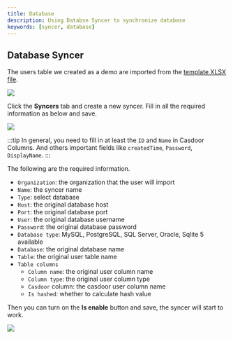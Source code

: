 ```yaml
---
title: Database
description: Using Databse Syncer to synchronize database
keywords: [syncer, database]
---
```


## Database Syncer

The users table we created as a demo are imported from the [template XLSX file](https://github.com/casdoor/casdoor/blob/master/xlsx/user_test.xlsx). 

![](/img/syncer_database_table.png)

Click the **Syncers** tab and create a new syncer. Fill in all the required information as below and save.

![](/img/syncer_database_edit.png)

:::tip
In general, you need to fill in at least the `ID` and `Name` in Casdoor Columns. And others important fields like 
`createdTime`, `Password`, `DisplayName`.
:::

The following are the required information.

- `Organization`: the organization that the user will import
- `Name`: the syncer name
- `Type`: select database 
- `Host`: the original database host
- `Port`: the original database port
- `User`: the original database username
- `Password`: the original database password
- `Database type`: MySQL, PostgreSQL, SQL Server, Oracle, Sqlite 5 available
- `Database`: the original database name 
- `Table`: the original user table name
- `Table columns`
	- `Column name`: the original user column name
	- `Column type`: the original user column type
	- `Casdoor` column: the casdoor user column name
	- `Is hashed`: whether to calculate hash value

Then you can turn on the **Is enable** button and save, the syncer will start to work.

![](/img/syncer_database_users.png)